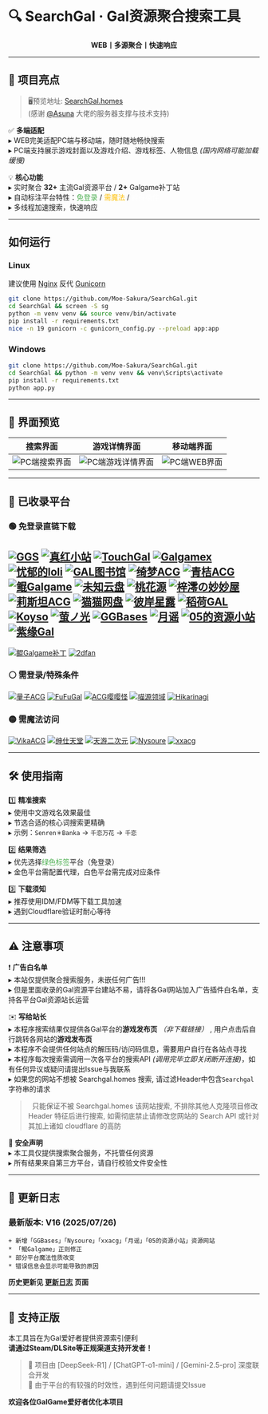 # 🔍 SearchGal · Gal资源聚合搜索工具
<p align="center">
  <strong>WEB丨多源聚合丨快速响应</strong>
</p>

---

## 🌟 项目亮点

> 🖥️预览地址: [SearchGal.homes](https://searchgal.homes)<br>
> (感谢 [@Asuna](https://saop.cc/) 大佬的服务器支撑与技术支持)

✅ **多端适配**<br>
▸ WEB完美适配PC端与移动端，随时随地畅快搜索<br>
▸ PC端支持展示游戏封面以及游戏介绍、游戏标签、人物信息 <i>(国内网络可能加载缓慢)</i><br>


💡 **核心功能**<br>
▸ 实时聚合 **32+** 主流Gal资源平台 / **2+** Galgame补丁站<br>
▸ 自动标注平台特性：<span style="color:#4CAF50">免登录</span> / <span style="color:#FFC107">需魔法</span> / <span style="color:#FFFFFF">特殊条件</span><br>
▸ 多线程加速搜索，快速响应

---

## 如何运行

### Linux

建议使用 [Nginx](https://nginx.org/) 反代 [Gunicorn](https://gunicorn.org/)

```sh
git clone https://github.com/Moe-Sakura/SearchGal.git
cd SearchGal && screen -S sg
python -m venv venv && source venv/bin/activate
pip install -r requirements.txt
nice -n 19 gunicorn -c gunicorn_config.py --preload app:app

```

### Windows

```sh
git clone https://github.com/Moe-Sakura/SearchGal.git
cd SearchGal && python -m venv venv && venv\Scripts\activate
pip install -r requirements.txt
python app.py

```

---

## 📸 界面预览
|          搜索界面          |          游戏详情界面           |              移动端界面              |
| :-------------------------: | :------------------------: | :---------------------------------: |
| ![PC端搜索界面](./docs/img/pc_search_view.avif) | ![PC端游戏详情界面](./docs/img/pc_game_view.avif) | ![PC端WEB界面](./docs/img/phone_search_view.avif) |

---

## 🚀 已收录平台
### 🟢 免登录直链下载
[![GGS](https://img.shields.io/badge/GGS-00C853)](https://gal.saop.cc/)
[![真红小站](https://img.shields.io/badge/真红小站-00C853)](https://shinnku.com)
[![TouchGal](https://img.shields.io/badge/TouchGal-00C853)](https://www.touchgal.us/)
[![Galgamex](https://img.shields.io/badge/Galgamex-00C853)](https://www.galgamex.net/)
[![忧郁的loli](https://img.shields.io/badge/忧郁的loli-00C853)](https://www.ttloli.com/)
[![GAL图书馆](https://img.shields.io/badge/GAL图书馆-00C853)](https://gallibrary.pw/)
[![绮梦ACG](https://img.shields.io/badge/绮梦ACG-00C853)](https://game.acgs.one/)
[![青桔ACG](https://img.shields.io/badge/青桔ACG-00C853)](https://spare.qingju.org/)
[![鲲Galgame](https://img.shields.io/badge/鲲Galgame-00C853)](https://www.kungal.com/zh-cn/)
[![未知云盘](https://img.shields.io/badge/未知云盘-00C853)](https://www.nullcloud.top/)
[![桃花源](https://img.shields.io/badge/桃花源-00C853)](https://peach.sslswwdx.top/)
[![梓澪の妙妙屋](https://img.shields.io/badge/梓澪の妙妙屋-00C853)](https://zi0.cc/)
[![莉斯坦ACG](https://img.shields.io/badge/莉斯坦ACG-00C853)](https://www.limulu.moe/)
[![猫猫网盘](https://img.shields.io/badge/猫猫网盘-00C853)](https://catcat.cloud/)
[![彼岸星露](https://img.shields.io/badge/彼岸星露-00C853)](https://seve.yugal.cc/)
[![稻荷GAL](https://img.shields.io/badge/稻荷GAL-00C853)](https://inarigal.com/)
[![Koyso](https://img.shields.io/badge/Koyso-00C853)](https://koyso.to/)
[![萤ノ光](https://img.shields.io/badge/萤ノ光-00C853)](https://yinghu.netlify.app/)
[![GGBases](https://img.shields.io/badge/GGBases-00C853)](https://www.ggbases.com/)
[![月谣](https://img.shields.io/badge/月谣-00C853)](https://www.sayafx.vip/)
[![05的资源小站](https://img.shields.io/badge/05的资源小站-00C853)](https://05fx.022016.xyz/)
[![紫缘Gal](https://img.shields.io/badge/紫缘Gal-FFFFFF)](https://galzy.eu.org)
---
[![鲲Galgame补丁](https://img.shields.io/badge/鲲Galgame补丁-00C853)](https://www.moyu.moe/)
[![2dfan](https://img.shields.io/badge/2dfan-00C853)](https://2dfan.com)

### ⚪ 需登录/特殊条件
[![量子ACG](https://img.shields.io/badge/量子ACG-FFFFFF)](https://lzacg.org/)
[![FuFuGal](https://img.shields.io/badge/FuFuGal-FFFFFF)](https://www.fufugal.com/)
[![ACG嘤嘤怪](https://img.shields.io/badge/ACG嘤嘤怪-FFFFFF)](https://acgyyg.ru/)
[![喵源领域](https://img.shields.io/badge/喵源领域-FFFFFF)](https://www.nyantaku.com/)
[![Hikarinagi](https://img.shields.io/badge/Hikarinagi-FFFFFF)](https://www.hikarinagi.net/)

### 🟡 需魔法访问
[![VikaACG](https://img.shields.io/badge/VikaACG-FFC107)](https://www.vikacg.com/)
[![绅仕天堂](https://img.shields.io/badge/绅仕天堂-FFC107)](https://www.gogalgame.com/)
[![天游二次元](https://img.shields.io/badge/天游二次元-FFC107)](https://www.tiangal.com/)
[![Nysoure](https://img.shields.io/badge/Nysoure-FFC107)](https://res.nyne.dev/)
[![xxacg](https://img.shields.io/badge/xxacg-FFC107)](https://xxacg.net/)

---

## 🛠️ 使用指南
1️⃣ **精准搜索**<br>
▸ 使用中文游戏名效果最佳<br>
▸ 节选合适的核心词搜索更精确<br>
▸ 示例：`Senren＊Banka` → `千恋万花` → `千恋`

2️⃣ **结果筛选**<br>
▸ 优先选择<span style="color:#4CAF50">绿色标签</span>平台（免登录）<br>
▸ 金色平台需配置代理，白色平台需完成对应条件

3️⃣ **下载须知**<br>
▸ 推荐使用IDM/FDM等下载工具加速<br>
▸ 遇到Cloudflare验证时耐心等待

---

## ⚠️ 注意事项
❗ **广告白名单**<br>
▸ 本站仅提供聚合搜索服务，未嵌任何广告!!!<br>
▸ 但是里面收录的Gal资源平台建站不易，请将各Gal网站加入广告插件白名单，支持各平台Gal资源站长运营

✉️ **写给站长**<br>
▸ 本程序搜索结果仅提供各Gal平台的**游戏发布页** *（非下载链接）* , 用户点击后自行跳转各网站的**游戏发布页**<br>
▸ 本程序不会提供任何站点的解压码/访问码信息，需要用户自行在各站点寻找<br>
▸ 本程序每次搜索需调用一次各平台的搜索API *(调用完毕立即关闭断开连接)*，如有任何异议或疑问请提出Issue与我联系<br>
▸ 如果您的网站不想被 Searchgal.homes 搜索, 请过滤Header中包含`Searchgal`字符串的请求<br>
> &nbsp;&nbsp;只能保证不被 Searchgal.homes 该网站搜索, 不排除其他人克隆项目修改 Header 特征后进行搜索, 如需彻底禁止请修改您网站的 Search API 或针对其加上诸如 cloudflare 的高防

🔐 **安全声明**<br>
▸ 本工具仅提供搜索聚合服务，不托管任何资源<br>
▸ 所有结果来自第三方平台，请自行校验文件安全性

---

## 📜 更新日志

### 最新版本: V16 (2025/07/26)
```
+ 新增「GGBases」「Nysoure」「xxacg」「月谣」「05的资源小站」资源网站
* 「鲲Galgame」正则修正
* 部分平台魔法性质改变
* 错误信息会显示可能导致的原因
```
**历史更新见 [更新日志](./version.md) 页面**

---

## 🌱 支持正版
本工具旨在为Gal爱好者提供资源索引便利<br>
**请通过Steam/DLSite等正规渠道支持开发者！**

> 📢 项目由 [DeepSeek-R1] / [ChatGPT-o1-mini] / [Gemini-2.5-pro] 深度联合开发<br>
> 🔗 由于平台的有较强的时效性，遇到任何问题请提交Issue

**欢迎各位GalGame爱好者优化本项目**
